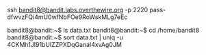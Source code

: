 ssh bandit8@bandit.labs.overthewire.org -p 2220
pass-dfwvzFQi4mU0wfNbFOe9RoWskMLg7eEc

bandit8@bandit:~$ ls
data.txt
bandit8@bandit:~$ cd /home/bandit8
bandit8@bandit:~$ sort data.txt | uniq -u
4CKMh1JI91bUIZZPXDqGanal4xvAg0JM